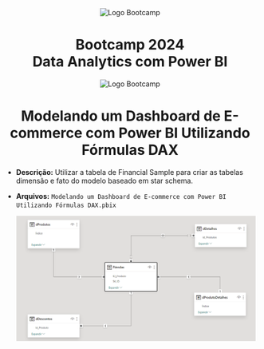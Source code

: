 <div align="center">
<img src="https://hermes.digitalinnovation.one/assets/diome/logo-full.svg" alt="Logo Bootcamp" width="80">
<h1>Bootcamp 2024 <br> Data Analytics com Power BI</h1>
<img src="https://hermes.dio.me/tracks/533ac6c6-f653-40e1-8050-da19cd540fa4.png" alt="Logo Bootcamp" width="220">
</div>

 <h1 align="center"> Modelando um Dashboard de E-commerce com Power BI Utilizando Fórmulas DAX </h1>

 - **Descrição:** Utilizar a tabela de Financial Sample para criar as tabelas dimensão e fato do modelo baseado em star schema.
 - **Arquivos:** `Modelando um Dashboard de E-commerce com Power BI Utilizando Fórmulas DAX.pbix`
   
   ![Captura de Tela](https://github.com/gabisoaress18/Modelando_um_Dashboard_de_E-commerce_com_Power_BI_Utilizando_F-rmulas_DAX/blob/e997722cc31e75954c360121e6a168f8c977d6af/star-schema.png)
